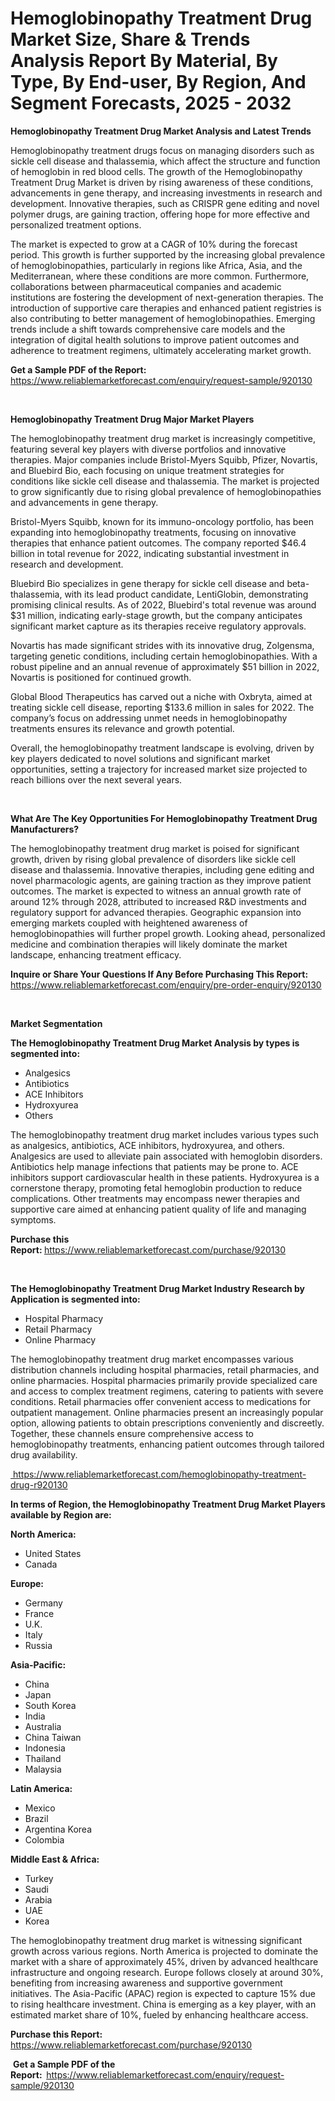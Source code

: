 <p><h1>Hemoglobinopathy Treatment Drug Market Size, Share & Trends Analysis Report By Material, By Type, By End-user, By Region, And Segment Forecasts, 2025 - 2032</h1></p><p><strong>Hemoglobinopathy Treatment Drug Market Analysis and Latest Trends</strong></p>
<p><p>Hemoglobinopathy treatment drugs focus on managing disorders such as sickle cell disease and thalassemia, which affect the structure and function of hemoglobin in red blood cells. The growth of the Hemoglobinopathy Treatment Drug Market is driven by rising awareness of these conditions, advancements in gene therapy, and increasing investments in research and development. Innovative therapies, such as CRISPR gene editing and novel polymer drugs, are gaining traction, offering hope for more effective and personalized treatment options.</p><p>The market is expected to grow at a CAGR of 10% during the forecast period. This growth is further supported by the increasing global prevalence of hemoglobinopathies, particularly in regions like Africa, Asia, and the Mediterranean, where these conditions are more common. Furthermore, collaborations between pharmaceutical companies and academic institutions are fostering the development of next-generation therapies. The introduction of supportive care therapies and enhanced patient registries is also contributing to better management of hemoglobinopathies. Emerging trends include a shift towards comprehensive care models and the integration of digital health solutions to improve patient outcomes and adherence to treatment regimens, ultimately accelerating market growth.</p></p>
<p><strong>Get a Sample PDF of the Report:&nbsp;</strong> <a href="https://www.reliablemarketforecast.com/enquiry/request-sample/920130?utm_campaign=2889&utm_medium=2&utm_source=Github&utm_content=ia&utm_term=18042025&utm_id=hemoglobinopathy-treatment-drug">https://www.reliablemarketforecast.com/enquiry/request-sample/920130</a></p>
<p>&nbsp;</p>
<p><strong>Hemoglobinopathy Treatment Drug Major Market Players</strong></p>
<p><p>The hemoglobinopathy treatment drug market is increasingly competitive, featuring several key players with diverse portfolios and innovative therapies. Major companies include Bristol-Myers Squibb, Pfizer, Novartis, and Bluebird Bio, each focusing on unique treatment strategies for conditions like sickle cell disease and thalassemia. The market is projected to grow significantly due to rising global prevalence of hemoglobinopathies and advancements in gene therapy.</p><p>Bristol-Myers Squibb, known for its immuno-oncology portfolio, has been expanding into hemoglobinopathy treatments, focusing on innovative therapies that enhance patient outcomes. The company reported $46.4 billion in total revenue for 2022, indicating substantial investment in research and development.</p><p>Bluebird Bio specializes in gene therapy for sickle cell disease and beta-thalassemia, with its lead product candidate, LentiGlobin, demonstrating promising clinical results. As of 2022, Bluebird's total revenue was around $31 million, indicating early-stage growth, but the company anticipates significant market capture as its therapies receive regulatory approvals.</p><p>Novartis has made significant strides with its innovative drug, Zolgensma, targeting genetic conditions, including certain hemoglobinopathies. With a robust pipeline and an annual revenue of approximately $51 billion in 2022, Novartis is positioned for continued growth.</p><p>Global Blood Therapeutics has carved out a niche with Oxbryta, aimed at treating sickle cell disease, reporting $133.6 million in sales for 2022. The company’s focus on addressing unmet needs in hemoglobinopathy treatments ensures its relevance and growth potential.</p><p>Overall, the hemoglobinopathy treatment landscape is evolving, driven by key players dedicated to novel solutions and significant market opportunities, setting a trajectory for increased market size projected to reach billions over the next several years.</p></p>
<p>&nbsp;</p>
<p><strong>What Are The Key Opportunities For Hemoglobinopathy Treatment Drug Manufacturers?</strong></p>
<p><p>The hemoglobinopathy treatment drug market is poised for significant growth, driven by rising global prevalence of disorders like sickle cell disease and thalassemia. Innovative therapies, including gene editing and novel pharmacologic agents, are gaining traction as they improve patient outcomes. The market is expected to witness an annual growth rate of around 12% through 2028, attributed to increased R&D investments and regulatory support for advanced therapies. Geographic expansion into emerging markets coupled with heightened awareness of hemoglobinopathies will further propel growth. Looking ahead, personalized medicine and combination therapies will likely dominate the market landscape, enhancing treatment efficacy.</p></p>
<p><strong>Inquire or Share Your Questions If Any Before Purchasing This Report:</strong> <a href="https://www.reliablemarketforecast.com/enquiry/pre-order-enquiry/920130?utm_campaign=2889&utm_medium=2&utm_source=Github&utm_content=ia&utm_term=18042025&utm_id=hemoglobinopathy-treatment-drug">https://www.reliablemarketforecast.com/enquiry/pre-order-enquiry/920130</a></p>
<p>&nbsp;</p>
<p><strong>Market Segmentation</strong></p>
<p><strong>The Hemoglobinopathy Treatment Drug Market Analysis by types is segmented into:</strong></p>
<p><ul><li>Analgesics</li><li>Antibiotics</li><li>ACE Inhibitors</li><li>Hydroxyurea</li><li>Others</li></ul></p>
<p><p>The hemoglobinopathy treatment drug market includes various types such as analgesics, antibiotics, ACE inhibitors, hydroxyurea, and others. Analgesics are used to alleviate pain associated with hemoglobin disorders. Antibiotics help manage infections that patients may be prone to. ACE inhibitors support cardiovascular health in these patients. Hydroxyurea is a cornerstone therapy, promoting fetal hemoglobin production to reduce complications. Other treatments may encompass newer therapies and supportive care aimed at enhancing patient quality of life and managing symptoms.</p></p>
<p><strong>Purchase this Report:&nbsp;</strong><a href="https://www.reliablemarketforecast.com/purchase/920130?utm_campaign=2889&utm_medium=2&utm_source=Github&utm_content=ia&utm_term=18042025&utm_id=hemoglobinopathy-treatment-drug">https://www.reliablemarketforecast.com/purchase/920130</a></p>
<p>&nbsp;</p>
<p><strong>The Hemoglobinopathy Treatment Drug Market Industry Research by Application is segmented into:</strong></p>
<p><ul><li>Hospital Pharmacy</li><li>Retail Pharmacy</li><li>Online Pharmacy</li></ul></p>
<p><p>The hemoglobinopathy treatment drug market encompasses various distribution channels including hospital pharmacies, retail pharmacies, and online pharmacies. Hospital pharmacies primarily provide specialized care and access to complex treatment regimens, catering to patients with severe conditions. Retail pharmacies offer convenient access to medications for outpatient management. Online pharmacies present an increasingly popular option, allowing patients to obtain prescriptions conveniently and discreetly. Together, these channels ensure comprehensive access to hemoglobinopathy treatments, enhancing patient outcomes through tailored drug availability.</p></p>
<p><a href="https://www.reliablemarketforecast.com/hemoglobinopathy-treatment-drug-r920130?utm_campaign=2889&utm_medium=2&utm_source=Github&utm_content=ia&utm_term=18042025&utm_id=hemoglobinopathy-treatment-drug">&nbsp;https://www.reliablemarketforecast.com/hemoglobinopathy-treatment-drug-r920130</a></p>
<p><strong>In terms of Region, the Hemoglobinopathy Treatment Drug Market Players available by Region are:</strong></p>
<p>
    <p> <strong> North America: </strong>
        <ul>
            <li>United States</li>
            <li>Canada</li>
        </ul>
        </p> 
    <p> <strong> Europe: </strong>
        <ul>
            <li>Germany</li>
            <li>France</li>
            <li>U.K.</li>
            <li>Italy</li>
            <li>Russia</li>
        </ul>
        </p> 
    <p> <strong> Asia-Pacific: </strong>
        <ul>
            <li>China</li>
            <li>Japan</li>
            <li>South Korea</li>
            <li>India</li>
            <li>Australia</li>
            <li>China Taiwan</li>
            <li>Indonesia</li>
            <li>Thailand</li>
            <li>Malaysia</li>
        </ul>
        </p> 
    <p> <strong> Latin America: </strong>
        <ul>
            <li>Mexico</li>
            <li>Brazil</li>
            <li>Argentina Korea</li>
            <li>Colombia</li>
        </ul>
        </p> 
    <p> <strong> Middle East & Africa: </strong>
        <ul>
            <li>Turkey</li>
            <li>Saudi</li>
            <li>Arabia</li>
            <li>UAE</li>
            <li>Korea</li>
        </ul>
    </p>
    </p>
<p><p>The hemoglobinopathy treatment drug market is witnessing significant growth across various regions. North America is projected to dominate the market with a share of approximately 45%, driven by advanced healthcare infrastructure and ongoing research. Europe follows closely at around 30%, benefiting from increasing awareness and supportive government initiatives. The Asia-Pacific (APAC) region is expected to capture 15% due to rising healthcare investment. China is emerging as a key player, with an estimated market share of 10%, fueled by enhancing healthcare access.</p></p>
<p><strong>Purchase this Report: </strong><a href="https://www.reliablemarketforecast.com/purchase/920130?utm_campaign=2889&utm_medium=2&utm_source=Github&utm_content=ia&utm_term=18042025&utm_id=hemoglobinopathy-treatment-drug">https://www.reliablemarketforecast.com/purchase/920130</a></p>
<p>&nbsp;<strong>Get a Sample PDF of the Report:&nbsp;&nbsp;</strong><a href="https://www.reliablemarketforecast.com/enquiry/request-sample/920130?utm_campaign=2889&utm_medium=2&utm_source=Github&utm_content=ia&utm_term=18042025&utm_id=hemoglobinopathy-treatment-drug">https://www.reliablemarketforecast.com/enquiry/request-sample/920130</a></p>
<p><strong></strong></p>
<p><p></p><p></p><p></p></p>